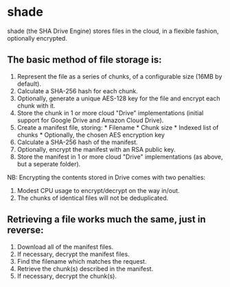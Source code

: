 # shade
shade (the SHA Drive Engine) stores files in the cloud, in a flexible fashion, optionally encrypted.

## The basic method of file storage is:
  1. Represent the file as a series of chunks, of a configurable size (16MB by default).
  1. Calculate a SHA-256 hash for each chunk.
  1. Optionally, generate a unique AES-128 key for the file and encrypt each chunk with it.
  1. Store the chunk in 1 or more cloud "Drive" implementations (initial support for Google Drive and Amazon Cloud Drive).
  1. Create a manifest file, storing:
    * Filename
    * Chunk size
    * Indexed list of chunks
    * Optionally, the chosen AES encryption key
  1. Calculate a SHA-256 hash of the manifest.
  1. Optionally, encrypt the manifest with an RSA public key.
  1. Store the manifest in 1 or more cloud "Drive" implementations (as above, but a seperate folder).

NB: Encrypting the contents stored in Drive comes with two penalties:
  1. Modest CPU usage to encrypt/decrypt on the way in/out.
  1. The chunks of identical files will not be deduplicated.

## Retrieving a file works much the same, just in reverse:
  1. Download all of the manifest files.
  1. If necessary, decrypt the manifest files.
  1. Find the filename which matches the request.
  1. Retrieve the chunk(s) described in the manifest.
  1. If necessary, decrypt the chunk(s).
